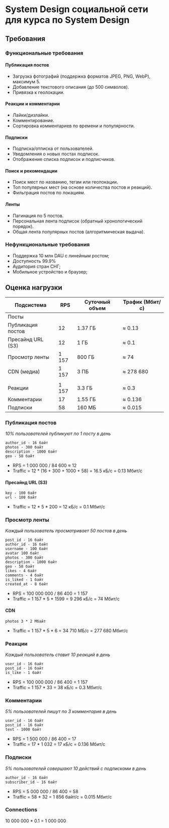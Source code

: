 # System Design социальной сети для курса по System Design

## Требования

### Функциональные требования

#### Публикация постов

- Загрузка фотографий (поддержка форматов JPEG, PNG, WebP), максимум 5.
- Добавление текстового описания (до 500 символов).
- Привязка к геолокации.

#### Реакции и комментарии

- Лайки/дизлайки.
- Комментирование.
- Сортировка комментариев по времени и популярности.

#### Подписки

- Подписка/отписка от пользователей.
- Уведомления о новых постах подписок.
- Отображение списка подписок и подписчиков.

#### Поиск и рекомендации

- Поиск мест по названию, тегам или геолокации.
- Топ популярных мест (на основе количества постов и реакций).
- Фильтрация постов по локациям.

#### Ленты

- Пагинация по 5 постов.
- Персональная лента подписок (обратный хронологический порядок).
- Общая лента популярных постов (алгоритмическая выдача).

### Нефункциональные требования

- Поддержка 10 млн DAU с линейным ростом;
- Доступность 99.9%
- Аудитория стран СНГ;
- Мобильное устройство и браузер;

## Оценка нагрузки

| Подсистема        | RPS   | Суточный объем | Трафик (Мбит/с) |
|-------------------|-------|----------------|-----------------|
| Посты             |       |                |                 |
| Публикация постов | 12    | 1.37 ГБ        | ≈ 0.13          |
| Пресайнд URL (S3) | 12    | 1 ГБ           | ≈ 0.1           |
| Просмотр ленты    | 1 157 | 800 ГБ         | ≈ 74            |
| CDN (медиа)       | 1 157 | 3 ПБ           | ≈ 278 680       |
|                   |       |                |                 |
| Реакции           | 1 157 | 3.3 ГБ         | ≈ 0.3           |
| Комментарии       | 17    | 1.55 ГБ        | ≈ 0.136         |
| Подписки          | 58    | 160 МБ         | ≈ 0.015         |

### Публикация постов

*10% пользователей публикуют по 1 посту в день*

```
author_id - 16 байт
photos - 300 байт
description - 1000 байт
geo - 58 байт
```

- RPS = 1 000 000 / 84 600 ≈ 12
- Traffic = 12 * (16 + 300 + 1000 + 58) = 16.5 кБ/с = 0.13 Мбит/с

#### Пресайнд URL (S3)

```
key - 100 байт
url - 100 байт
```

- Traffic = 12 * 5 * 200 = 12 кБ/c = 0.1 Мбит/с

### Просмотр ленты

*Каждый пользователь просматривает 50 постов в день*

```
post_id - 16 байт
author_id - 16 байт
username - 100 байт
avatar 100 байт
photos - 300 байт
description - 1000 байт
geo - 58 байт
likes - 4 байт
comments - 4 байт
is_liked - 1 байт
created_at - 8 байт
```

- RPS = 100 000 000 / 86 400 = 1 157
- Traffic = 1 157 * 5 * 1599 = 9 296 кБ/с = 74 Мбит/с

#### CDN

```
photos 3 * 2 Мбайт
```

- Traffic = 1 157 * 5 * 6 = 34 710 МБ/c = 277 680 Мбит/с

### Реакции

*Каждый пользователь ставит 10 реакций в день*

```
user_id - 16 байт
post_id - 16 байт
is_like - 1 байт
```

- RPS = 100 000 000 / 86 400 = 1 157
- Traffic = 1 157 * 33 = 38 кБ/с = 0.3 Мбит/с

### Комментарии

*5% пользователей пишут по 3 комментария в день*

```
user_id - 16 байт
post_id - 16 байт
text - 1000 байт
```

- RPS = 1 500 000 / 86 400 = 17 
- Traffic = 17 * 1 032 = 17 кБ/с = 0.136 Мбит/с

### Подписки

*5% пользователей совершают 10 действий с подписками в день*

```
author_id - 16 байт
subscriber_id - 16 байт
```

- RPS = 5 000 000 / 86 400 = 58
- Traffic = 58 * 32 = 1 856 байт/с = 0.015 Мбит/с

### Connections

10 000 000 * 0.1 = 1 000 000
